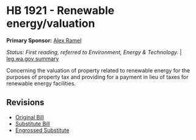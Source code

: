 # HB 1921 - Renewable energy/valuation
**Primary Sponsor:** [Alex Ramel](/person/leg/alex.ramel.md)

*Status: First reading, referred to Environment, Energy & Technology.* | [leg.wa.gov summary](https://app.leg.wa.gov/billsummary?BillNumber=1921&Year=2021)

Concerning the valuation of property related to renewable energy for the purposes of property tax and providing for a payment in lieu of taxes for renewable energy facilities.

## Revisions
* [Original Bill](1/)
* [Substitute Bill](S/)
* [Engrossed Substitute](S.E/)